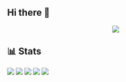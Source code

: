 ## Hi there 👋


<p align="center">
  <a href="https://skillicons.dev">
    <img src="https://skillicons.dev/icons?i=html,css,js,ts,python,nextjs,react,github,MySQL,docker" />
  </a>
</p>



## 📊 Stats

![](http://github-profile-summary-cards.vercel.app/api/cards/profile-details?username=takapom&theme=gruvbox)
![](http://github-profile-summary-cards.vercel.app/api/cards/repos-per-language?username=takapom&theme=gruvbox)
![](http://github-profile-summary-cards.vercel.app/api/cards/most-commit-language?username=takapom&theme=gruvbox)
![](http://github-profile-summary-cards.vercel.app/api/cards/stats?username=takapom&theme=gruvbox)
![](http://github-profile-summary-cards.vercel.app/api/cards/productive-time?username=takapom&theme=gruvbox&utcOffset=9)



